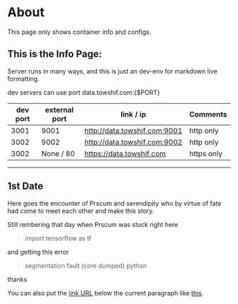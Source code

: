 # About

This page only shows container info and configs.

## This is the Info Page: 

Server runs in many ways, and this is just an dev-env for markdown live formatting. 

dev servers can use port data.towshif.com:{$PORT}

| dev port  |  external port    |   link / ip                         | Comments   |
| ---       |  ---              |---                           |---         |
| 3001      | 9001              | http://data.towshif.com:9001 | http only  |
| 3002      | 9002              | http://data.towshif.com:9002 | http only  |
| 3002      | None / 80         | https://data.towshif.com     | https only |

---
## 1st Date
Here goes the encounter of Prscum and serendipity who by virtue of fate had come to meet each other and make this story. 

Still rembering that day when Prscum was stuck right here 
> import tensorflow as tf 

and getting this error 

> segmentation fault (core dumped)  python

thanks

You can also put the [link URL][1] below the current paragraph
like [this][2].

   [1]: http://url
   [2]: http://another.url "A funky title"
